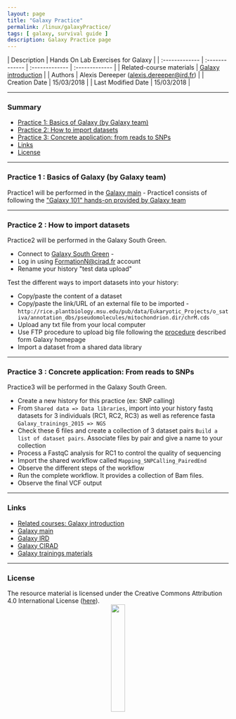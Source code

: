 ```yaml
---
layout: page
title: "Galaxy Practice"
permalink: /linux/galaxyPractice/
tags: [ galaxy, survival guide ]
description: Galaxy Practice page
---
```


| Description | Hands On Lab Exercises for Galaxy |
| :------------- | :------------- | :------------- | :------------- |
| Related-course materials | [Galaxy introduction](http://galaxyproject.github.io/training-material/topics/introduction/slides/introduction.html#22) |
| Authors | Alexis Dereeper (alexis.dereeper@ird.fr)  |
| Creation Date | 15/03/2018 |
| Last Modified Date | 15/03/2018 |


-----------------------

### Summary

* [Practice 1: Basics of Galaxy (by Galaxy team)](#practice-1)
* [Practice 2: How to import datasets](#practice-2)
* [Practice 3: Concrete application: from reads to SNPs](#practice-3)
* [Links](#links)
* [License](#license)


-----------------------

<a name="practice-1"></a>
### Practice 1 : Basics of Galaxy (by Galaxy team)

Practice1 will be performed in the [Galaxy main](https://usegalaxy.org/) -
Practice1 consists of following the ["Galaxy 101" hands-on provided by Galaxy team](http://galaxyproject.github.io/training-material/topics/introduction/tutorials/galaxy-intro-101/tutorial.html#find-exons-with-the-highest-number-of-snps)

-----------------------

<a name="practice-1"></a>
### Practice 2 : How to import datasets

Practice2 will be performed in the Galaxy South Green. 

* Connect to [Galaxy South Green](http://galaxy.southgreen.fr/galaxy/) -
* Log in using FormationN@cirad.fr account
* Rename your history "test data upload"

Test the different ways to import datasets into your history:
* Copy/paste the content of a dataset
* Copy/paste the link/URL of an external file to be imported - `http://rice.plantbiology.msu.edu/pub/data/Eukaryotic_Projects/o_sativa/annotation_dbs/pseudomolecules/mitochondrion.dir/chrM.cds`
* Upload any txt file from your local computer
* Use FTP procedure to upload big file following the [procedure](http://galaxy.southgreen.fr/galaxy/u/dereeper/p/howtoload) described form Galaxy homepage
* Import a dataset from a shared data library

-----------------------

<a name="practice-3"></a>
### Practice 3 : Concrete application: From reads to SNPs

Practice3 will be performed in the Galaxy South Green.
* Create a new history for this practice (ex: SNP calling)
* From `Shared data => Data libraries`, import into your history fastq datasets for 3 individuals (RC1, RC2, RC3) as well as reference fasta
`Galaxy_trainings_2015 => NGS`
* Check these 6 files and create a collection of 3 dataset pairs `Build a list of dataset pairs`. Associate files by pair and give a name to your collection
* Process a FastqC analysis for RC1 to control the quality of sequencing
* Import the shared workflow called `Mapping_SNPCalling_PairedEnd`
* Observe the different steps of the workflow
* Run the complete workflow. It provides a collection of Bam files.
* Observe the final VCF output

-----------------------

### Links
<a name="links"></a>

<ul>
  <li><a target="_blank" href="http://galaxyproject.github.io/training-material/topics/introduction/slides/introduction.html#1">Related courses: Galaxy introduction</a></li>
  <li><a target="_blank" href="https://usegalaxy.org/">Galaxy main</a></li>
  <li><a target="_blank" href="http://bioinfo-inter.ird.fr:8080/">Galaxy IRD</a></li>
  <li><a target="_blank" href="http://galaxy.southgreen.fr/galaxy/">Galaxy CIRAD</a></li>
  <li><a target="_blank" href="https://galaxyproject.github.io/training-material/">Galaxy trainings materials</a></li>
</ul>

-----------------------

### License
<a name="license"></a>

<div>
The resource material is licensed under the Creative Commons Attribution 4.0 International License (<a href="http://creativecommons.org/licenses/by-nc-sa/4.0/">here</a>).
<center><img width="25%" class="img-responsive" src="http://creativecommons.org.nz/wp-content/uploads/2012/05/by-nc-sa1.png"/>
</center>
</div>
                  
 
